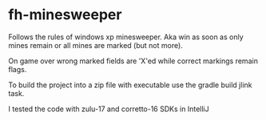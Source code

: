 # fh-minesweeper
Follows the rules of windows xp minesweeper. Aka win as soon as only mines remain or all mines are marked (but not more).

On game over wrong marked fields are 'X'ed while correct markings remain flags.

To build the project into a zip file with executable use the gradle build jlink task.

I tested the code with zulu-17 and corretto-16 SDKs in IntelliJ
